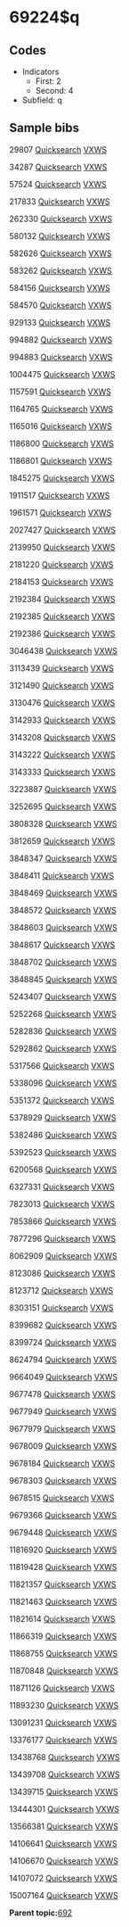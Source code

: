 # 69224$q

## Codes

-   Indicators
    -   First: 2
    -   Second: 4
-   Subfield: q

## Sample bibs

29807 [Quicksearch](https://search.library.yale.edu/catalog/29807) [VXWS](http://prodorbis.library.yale.edu:7014/vxws/GetHoldingsService?bibId=29807)

34287 [Quicksearch](https://search.library.yale.edu/catalog/34287) [VXWS](http://prodorbis.library.yale.edu:7014/vxws/GetHoldingsService?bibId=34287)

57524 [Quicksearch](https://search.library.yale.edu/catalog/57524) [VXWS](http://prodorbis.library.yale.edu:7014/vxws/GetHoldingsService?bibId=57524)

217833 [Quicksearch](https://search.library.yale.edu/catalog/217833) [VXWS](http://prodorbis.library.yale.edu:7014/vxws/GetHoldingsService?bibId=217833)

262330 [Quicksearch](https://search.library.yale.edu/catalog/262330) [VXWS](http://prodorbis.library.yale.edu:7014/vxws/GetHoldingsService?bibId=262330)

580132 [Quicksearch](https://search.library.yale.edu/catalog/580132) [VXWS](http://prodorbis.library.yale.edu:7014/vxws/GetHoldingsService?bibId=580132)

582626 [Quicksearch](https://search.library.yale.edu/catalog/582626) [VXWS](http://prodorbis.library.yale.edu:7014/vxws/GetHoldingsService?bibId=582626)

583262 [Quicksearch](https://search.library.yale.edu/catalog/583262) [VXWS](http://prodorbis.library.yale.edu:7014/vxws/GetHoldingsService?bibId=583262)

584156 [Quicksearch](https://search.library.yale.edu/catalog/584156) [VXWS](http://prodorbis.library.yale.edu:7014/vxws/GetHoldingsService?bibId=584156)

584570 [Quicksearch](https://search.library.yale.edu/catalog/584570) [VXWS](http://prodorbis.library.yale.edu:7014/vxws/GetHoldingsService?bibId=584570)

929133 [Quicksearch](https://search.library.yale.edu/catalog/929133) [VXWS](http://prodorbis.library.yale.edu:7014/vxws/GetHoldingsService?bibId=929133)

994882 [Quicksearch](https://search.library.yale.edu/catalog/994882) [VXWS](http://prodorbis.library.yale.edu:7014/vxws/GetHoldingsService?bibId=994882)

994883 [Quicksearch](https://search.library.yale.edu/catalog/994883) [VXWS](http://prodorbis.library.yale.edu:7014/vxws/GetHoldingsService?bibId=994883)

1004475 [Quicksearch](https://search.library.yale.edu/catalog/1004475) [VXWS](http://prodorbis.library.yale.edu:7014/vxws/GetHoldingsService?bibId=1004475)

1157591 [Quicksearch](https://search.library.yale.edu/catalog/1157591) [VXWS](http://prodorbis.library.yale.edu:7014/vxws/GetHoldingsService?bibId=1157591)

1164765 [Quicksearch](https://search.library.yale.edu/catalog/1164765) [VXWS](http://prodorbis.library.yale.edu:7014/vxws/GetHoldingsService?bibId=1164765)

1165016 [Quicksearch](https://search.library.yale.edu/catalog/1165016) [VXWS](http://prodorbis.library.yale.edu:7014/vxws/GetHoldingsService?bibId=1165016)

1186800 [Quicksearch](https://search.library.yale.edu/catalog/1186800) [VXWS](http://prodorbis.library.yale.edu:7014/vxws/GetHoldingsService?bibId=1186800)

1186801 [Quicksearch](https://search.library.yale.edu/catalog/1186801) [VXWS](http://prodorbis.library.yale.edu:7014/vxws/GetHoldingsService?bibId=1186801)

1845275 [Quicksearch](https://search.library.yale.edu/catalog/1845275) [VXWS](http://prodorbis.library.yale.edu:7014/vxws/GetHoldingsService?bibId=1845275)

1911517 [Quicksearch](https://search.library.yale.edu/catalog/1911517) [VXWS](http://prodorbis.library.yale.edu:7014/vxws/GetHoldingsService?bibId=1911517)

1961571 [Quicksearch](https://search.library.yale.edu/catalog/1961571) [VXWS](http://prodorbis.library.yale.edu:7014/vxws/GetHoldingsService?bibId=1961571)

2027427 [Quicksearch](https://search.library.yale.edu/catalog/2027427) [VXWS](http://prodorbis.library.yale.edu:7014/vxws/GetHoldingsService?bibId=2027427)

2139950 [Quicksearch](https://search.library.yale.edu/catalog/2139950) [VXWS](http://prodorbis.library.yale.edu:7014/vxws/GetHoldingsService?bibId=2139950)

2181220 [Quicksearch](https://search.library.yale.edu/catalog/2181220) [VXWS](http://prodorbis.library.yale.edu:7014/vxws/GetHoldingsService?bibId=2181220)

2184153 [Quicksearch](https://search.library.yale.edu/catalog/2184153) [VXWS](http://prodorbis.library.yale.edu:7014/vxws/GetHoldingsService?bibId=2184153)

2192384 [Quicksearch](https://search.library.yale.edu/catalog/2192384) [VXWS](http://prodorbis.library.yale.edu:7014/vxws/GetHoldingsService?bibId=2192384)

2192385 [Quicksearch](https://search.library.yale.edu/catalog/2192385) [VXWS](http://prodorbis.library.yale.edu:7014/vxws/GetHoldingsService?bibId=2192385)

2192386 [Quicksearch](https://search.library.yale.edu/catalog/2192386) [VXWS](http://prodorbis.library.yale.edu:7014/vxws/GetHoldingsService?bibId=2192386)

3046438 [Quicksearch](https://search.library.yale.edu/catalog/3046438) [VXWS](http://prodorbis.library.yale.edu:7014/vxws/GetHoldingsService?bibId=3046438)

3113439 [Quicksearch](https://search.library.yale.edu/catalog/3113439) [VXWS](http://prodorbis.library.yale.edu:7014/vxws/GetHoldingsService?bibId=3113439)

3121490 [Quicksearch](https://search.library.yale.edu/catalog/3121490) [VXWS](http://prodorbis.library.yale.edu:7014/vxws/GetHoldingsService?bibId=3121490)

3130476 [Quicksearch](https://search.library.yale.edu/catalog/3130476) [VXWS](http://prodorbis.library.yale.edu:7014/vxws/GetHoldingsService?bibId=3130476)

3142933 [Quicksearch](https://search.library.yale.edu/catalog/3142933) [VXWS](http://prodorbis.library.yale.edu:7014/vxws/GetHoldingsService?bibId=3142933)

3143208 [Quicksearch](https://search.library.yale.edu/catalog/3143208) [VXWS](http://prodorbis.library.yale.edu:7014/vxws/GetHoldingsService?bibId=3143208)

3143222 [Quicksearch](https://search.library.yale.edu/catalog/3143222) [VXWS](http://prodorbis.library.yale.edu:7014/vxws/GetHoldingsService?bibId=3143222)

3143333 [Quicksearch](https://search.library.yale.edu/catalog/3143333) [VXWS](http://prodorbis.library.yale.edu:7014/vxws/GetHoldingsService?bibId=3143333)

3223887 [Quicksearch](https://search.library.yale.edu/catalog/3223887) [VXWS](http://prodorbis.library.yale.edu:7014/vxws/GetHoldingsService?bibId=3223887)

3252695 [Quicksearch](https://search.library.yale.edu/catalog/3252695) [VXWS](http://prodorbis.library.yale.edu:7014/vxws/GetHoldingsService?bibId=3252695)

3808328 [Quicksearch](https://search.library.yale.edu/catalog/3808328) [VXWS](http://prodorbis.library.yale.edu:7014/vxws/GetHoldingsService?bibId=3808328)

3812659 [Quicksearch](https://search.library.yale.edu/catalog/3812659) [VXWS](http://prodorbis.library.yale.edu:7014/vxws/GetHoldingsService?bibId=3812659)

3848347 [Quicksearch](https://search.library.yale.edu/catalog/3848347) [VXWS](http://prodorbis.library.yale.edu:7014/vxws/GetHoldingsService?bibId=3848347)

3848411 [Quicksearch](https://search.library.yale.edu/catalog/3848411) [VXWS](http://prodorbis.library.yale.edu:7014/vxws/GetHoldingsService?bibId=3848411)

3848469 [Quicksearch](https://search.library.yale.edu/catalog/3848469) [VXWS](http://prodorbis.library.yale.edu:7014/vxws/GetHoldingsService?bibId=3848469)

3848572 [Quicksearch](https://search.library.yale.edu/catalog/3848572) [VXWS](http://prodorbis.library.yale.edu:7014/vxws/GetHoldingsService?bibId=3848572)

3848603 [Quicksearch](https://search.library.yale.edu/catalog/3848603) [VXWS](http://prodorbis.library.yale.edu:7014/vxws/GetHoldingsService?bibId=3848603)

3848617 [Quicksearch](https://search.library.yale.edu/catalog/3848617) [VXWS](http://prodorbis.library.yale.edu:7014/vxws/GetHoldingsService?bibId=3848617)

3848702 [Quicksearch](https://search.library.yale.edu/catalog/3848702) [VXWS](http://prodorbis.library.yale.edu:7014/vxws/GetHoldingsService?bibId=3848702)

3848845 [Quicksearch](https://search.library.yale.edu/catalog/3848845) [VXWS](http://prodorbis.library.yale.edu:7014/vxws/GetHoldingsService?bibId=3848845)

5243407 [Quicksearch](https://search.library.yale.edu/catalog/5243407) [VXWS](http://prodorbis.library.yale.edu:7014/vxws/GetHoldingsService?bibId=5243407)

5252268 [Quicksearch](https://search.library.yale.edu/catalog/5252268) [VXWS](http://prodorbis.library.yale.edu:7014/vxws/GetHoldingsService?bibId=5252268)

5282836 [Quicksearch](https://search.library.yale.edu/catalog/5282836) [VXWS](http://prodorbis.library.yale.edu:7014/vxws/GetHoldingsService?bibId=5282836)

5292862 [Quicksearch](https://search.library.yale.edu/catalog/5292862) [VXWS](http://prodorbis.library.yale.edu:7014/vxws/GetHoldingsService?bibId=5292862)

5317566 [Quicksearch](https://search.library.yale.edu/catalog/5317566) [VXWS](http://prodorbis.library.yale.edu:7014/vxws/GetHoldingsService?bibId=5317566)

5338096 [Quicksearch](https://search.library.yale.edu/catalog/5338096) [VXWS](http://prodorbis.library.yale.edu:7014/vxws/GetHoldingsService?bibId=5338096)

5351372 [Quicksearch](https://search.library.yale.edu/catalog/5351372) [VXWS](http://prodorbis.library.yale.edu:7014/vxws/GetHoldingsService?bibId=5351372)

5378929 [Quicksearch](https://search.library.yale.edu/catalog/5378929) [VXWS](http://prodorbis.library.yale.edu:7014/vxws/GetHoldingsService?bibId=5378929)

5382486 [Quicksearch](https://search.library.yale.edu/catalog/5382486) [VXWS](http://prodorbis.library.yale.edu:7014/vxws/GetHoldingsService?bibId=5382486)

5392523 [Quicksearch](https://search.library.yale.edu/catalog/5392523) [VXWS](http://prodorbis.library.yale.edu:7014/vxws/GetHoldingsService?bibId=5392523)

6200568 [Quicksearch](https://search.library.yale.edu/catalog/6200568) [VXWS](http://prodorbis.library.yale.edu:7014/vxws/GetHoldingsService?bibId=6200568)

6327331 [Quicksearch](https://search.library.yale.edu/catalog/6327331) [VXWS](http://prodorbis.library.yale.edu:7014/vxws/GetHoldingsService?bibId=6327331)

7823013 [Quicksearch](https://search.library.yale.edu/catalog/7823013) [VXWS](http://prodorbis.library.yale.edu:7014/vxws/GetHoldingsService?bibId=7823013)

7853866 [Quicksearch](https://search.library.yale.edu/catalog/7853866) [VXWS](http://prodorbis.library.yale.edu:7014/vxws/GetHoldingsService?bibId=7853866)

7877296 [Quicksearch](https://search.library.yale.edu/catalog/7877296) [VXWS](http://prodorbis.library.yale.edu:7014/vxws/GetHoldingsService?bibId=7877296)

8062909 [Quicksearch](https://search.library.yale.edu/catalog/8062909) [VXWS](http://prodorbis.library.yale.edu:7014/vxws/GetHoldingsService?bibId=8062909)

8123086 [Quicksearch](https://search.library.yale.edu/catalog/8123086) [VXWS](http://prodorbis.library.yale.edu:7014/vxws/GetHoldingsService?bibId=8123086)

8123712 [Quicksearch](https://search.library.yale.edu/catalog/8123712) [VXWS](http://prodorbis.library.yale.edu:7014/vxws/GetHoldingsService?bibId=8123712)

8303151 [Quicksearch](https://search.library.yale.edu/catalog/8303151) [VXWS](http://prodorbis.library.yale.edu:7014/vxws/GetHoldingsService?bibId=8303151)

8399682 [Quicksearch](https://search.library.yale.edu/catalog/8399682) [VXWS](http://prodorbis.library.yale.edu:7014/vxws/GetHoldingsService?bibId=8399682)

8399724 [Quicksearch](https://search.library.yale.edu/catalog/8399724) [VXWS](http://prodorbis.library.yale.edu:7014/vxws/GetHoldingsService?bibId=8399724)

8624794 [Quicksearch](https://search.library.yale.edu/catalog/8624794) [VXWS](http://prodorbis.library.yale.edu:7014/vxws/GetHoldingsService?bibId=8624794)

9664049 [Quicksearch](https://search.library.yale.edu/catalog/9664049) [VXWS](http://prodorbis.library.yale.edu:7014/vxws/GetHoldingsService?bibId=9664049)

9677478 [Quicksearch](https://search.library.yale.edu/catalog/9677478) [VXWS](http://prodorbis.library.yale.edu:7014/vxws/GetHoldingsService?bibId=9677478)

9677949 [Quicksearch](https://search.library.yale.edu/catalog/9677949) [VXWS](http://prodorbis.library.yale.edu:7014/vxws/GetHoldingsService?bibId=9677949)

9677979 [Quicksearch](https://search.library.yale.edu/catalog/9677979) [VXWS](http://prodorbis.library.yale.edu:7014/vxws/GetHoldingsService?bibId=9677979)

9678009 [Quicksearch](https://search.library.yale.edu/catalog/9678009) [VXWS](http://prodorbis.library.yale.edu:7014/vxws/GetHoldingsService?bibId=9678009)

9678184 [Quicksearch](https://search.library.yale.edu/catalog/9678184) [VXWS](http://prodorbis.library.yale.edu:7014/vxws/GetHoldingsService?bibId=9678184)

9678303 [Quicksearch](https://search.library.yale.edu/catalog/9678303) [VXWS](http://prodorbis.library.yale.edu:7014/vxws/GetHoldingsService?bibId=9678303)

9678515 [Quicksearch](https://search.library.yale.edu/catalog/9678515) [VXWS](http://prodorbis.library.yale.edu:7014/vxws/GetHoldingsService?bibId=9678515)

9679366 [Quicksearch](https://search.library.yale.edu/catalog/9679366) [VXWS](http://prodorbis.library.yale.edu:7014/vxws/GetHoldingsService?bibId=9679366)

9679448 [Quicksearch](https://search.library.yale.edu/catalog/9679448) [VXWS](http://prodorbis.library.yale.edu:7014/vxws/GetHoldingsService?bibId=9679448)

11816920 [Quicksearch](https://search.library.yale.edu/catalog/11816920) [VXWS](http://prodorbis.library.yale.edu:7014/vxws/GetHoldingsService?bibId=11816920)

11819428 [Quicksearch](https://search.library.yale.edu/catalog/11819428) [VXWS](http://prodorbis.library.yale.edu:7014/vxws/GetHoldingsService?bibId=11819428)

11821357 [Quicksearch](https://search.library.yale.edu/catalog/11821357) [VXWS](http://prodorbis.library.yale.edu:7014/vxws/GetHoldingsService?bibId=11821357)

11821463 [Quicksearch](https://search.library.yale.edu/catalog/11821463) [VXWS](http://prodorbis.library.yale.edu:7014/vxws/GetHoldingsService?bibId=11821463)

11821614 [Quicksearch](https://search.library.yale.edu/catalog/11821614) [VXWS](http://prodorbis.library.yale.edu:7014/vxws/GetHoldingsService?bibId=11821614)

11866319 [Quicksearch](https://search.library.yale.edu/catalog/11866319) [VXWS](http://prodorbis.library.yale.edu:7014/vxws/GetHoldingsService?bibId=11866319)

11868755 [Quicksearch](https://search.library.yale.edu/catalog/11868755) [VXWS](http://prodorbis.library.yale.edu:7014/vxws/GetHoldingsService?bibId=11868755)

11870848 [Quicksearch](https://search.library.yale.edu/catalog/11870848) [VXWS](http://prodorbis.library.yale.edu:7014/vxws/GetHoldingsService?bibId=11870848)

11871126 [Quicksearch](https://search.library.yale.edu/catalog/11871126) [VXWS](http://prodorbis.library.yale.edu:7014/vxws/GetHoldingsService?bibId=11871126)

11893230 [Quicksearch](https://search.library.yale.edu/catalog/11893230) [VXWS](http://prodorbis.library.yale.edu:7014/vxws/GetHoldingsService?bibId=11893230)

13091231 [Quicksearch](https://search.library.yale.edu/catalog/13091231) [VXWS](http://prodorbis.library.yale.edu:7014/vxws/GetHoldingsService?bibId=13091231)

13376177 [Quicksearch](https://search.library.yale.edu/catalog/13376177) [VXWS](http://prodorbis.library.yale.edu:7014/vxws/GetHoldingsService?bibId=13376177)

13438768 [Quicksearch](https://search.library.yale.edu/catalog/13438768) [VXWS](http://prodorbis.library.yale.edu:7014/vxws/GetHoldingsService?bibId=13438768)

13439708 [Quicksearch](https://search.library.yale.edu/catalog/13439708) [VXWS](http://prodorbis.library.yale.edu:7014/vxws/GetHoldingsService?bibId=13439708)

13439715 [Quicksearch](https://search.library.yale.edu/catalog/13439715) [VXWS](http://prodorbis.library.yale.edu:7014/vxws/GetHoldingsService?bibId=13439715)

13444301 [Quicksearch](https://search.library.yale.edu/catalog/13444301) [VXWS](http://prodorbis.library.yale.edu:7014/vxws/GetHoldingsService?bibId=13444301)

13566381 [Quicksearch](https://search.library.yale.edu/catalog/13566381) [VXWS](http://prodorbis.library.yale.edu:7014/vxws/GetHoldingsService?bibId=13566381)

14106641 [Quicksearch](https://search.library.yale.edu/catalog/14106641) [VXWS](http://prodorbis.library.yale.edu:7014/vxws/GetHoldingsService?bibId=14106641)

14106670 [Quicksearch](https://search.library.yale.edu/catalog/14106670) [VXWS](http://prodorbis.library.yale.edu:7014/vxws/GetHoldingsService?bibId=14106670)

14107072 [Quicksearch](https://search.library.yale.edu/catalog/14107072) [VXWS](http://prodorbis.library.yale.edu:7014/vxws/GetHoldingsService?bibId=14107072)

15007164 [Quicksearch](https://search.library.yale.edu/catalog/15007164) [VXWS](http://prodorbis.library.yale.edu:7014/vxws/GetHoldingsService?bibId=15007164)

**Parent topic:**[692](../../tags/692/692.md)

